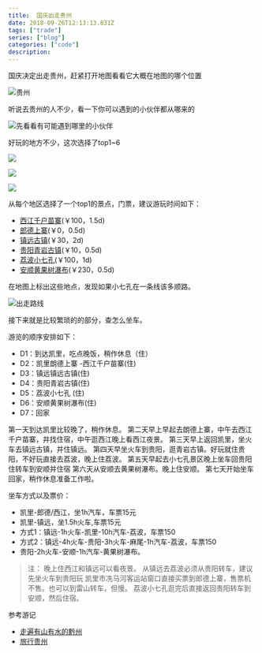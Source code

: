 ```yaml
---
title:  国庆出走贵州
date: 2018-09-26T12:13:13.831Z
tags: ["trade"]
series: ["blog"]
categories: ["code"]
description:
---
```


国庆决定出走贵州，赶紧打开地图看看它大概在地图的哪个位置

![贵州](https://i.loli.net/2018/09/26/5bab79e1e8847.jpg)

听说去贵州的人不少，看一下你可以遇到的小伙伴都从哪来的

![先看看有可能遇到哪里的小伙伴](https://i.loli.net/2018/09/26/5bab7d10978e5.jpg)

好玩的地方不少，这次选择了top1~6

![](https://i.loli.net/2018/09/26/5bab7ceb57a49.jpg)

![](https://i.loli.net/2018/09/26/5bab7d4a28a18.jpg)

![](https://i.loli.net/2018/09/26/5bab7d66e0f6a.jpg)

从每个地区选择了一个top1的景点，门票，建议游玩时间如下：
- [西江千户苗寨](http://www.mafengwo.cn/poi/11166.html)(￥100，1.5d)
- [郎德上寨](http://www.mafengwo.cn/poi/4459941.html)(￥0，0.5d)
- [镇远古镇](http://www.mafengwo.cn/poi/6328585.html)(￥30，2d)
- [贵阳青岩古镇](http://www.mafengwo.cn/poi/92997.html)(￥10，0.5d)
- [荔波小七孔](http://www.mafengwo.cn/poi/11336.html)(￥100，1d)
- [安顺黄果树瀑布](http://www.mafengwo.cn/poi/6407326.html)(￥230，0.5d)


在地图上标出这些地点，发现如果小七孔在一条线该多顺路。

![出走路线](https://i.loli.net/2018/09/26/5bab77e793efd.jpg)

接下来就是比较繁琐的的部分，查怎么坐车。

游览的顺序安排如下：
- D1：到达凯里，吃点晚饭，稍作休息（住）
- D2：凯里朗德上寨 -西江千户苗寨(住)
- D3：镇远镇远古镇(住)
- D4：贵阳青岩古镇(住)
- D5：荔波小七孔 (住)
- D6：安顺黄果树瀑布(住)
- D7：回家

第一天到达凯里比较晚了，稍作休息。
第二天早上早起去朗德上寨，中午去西江千户苗寨，并找住宿，中午逛西江晚上看西江夜景。
第三天早上返回凯里，坐火车去镇远古镇，并住镇远。
第四天早坐火车到贵阳，逛青岩古镇。好玩就住贵阳，不好玩直接去荔波，晚上住荔波。
第五天早起去小七孔景区晚上坐车回贵阳住转车到安顺并住宿
第六天从安顺去黄果树瀑布。晚上住安顺。
第七天开始坐车回家，稍作休息准备工作啦。

坐车方式以及票价：
- 凯里-郎德/西江，坐1h汽车，车票15元
- 凯里-镇远，坐1.5h火车,车票15元
- 方式1：镇远-1h火车-凯里-10h汽车-荔波，车票150
- 方式2：镇远-4h火车-贵阳-3h火车-麻尾-1h汽车-荔波，车票150
- 贵阳-2h火车-安顺-1h汽车-黄果树瀑布。

>注：
晚上住西江和镇远可以看夜景。
从镇远去荔波必须从贵阳转车，建议先坐火车到贵阳玩
凯里市冼马河客运站窗口直接买票到郎德上寨，售票机不售。也可以到雷山转车，但慢。
荔波小七孔逛完后直接返回贵阳转车到安顺，然后住宿。


参考游记
- [走遍有山有水的黔州](http://www.mafengwo.cn/i/8991877.html)
- [旅行贵州](http://www.mafengwo.cn/i/3248537.html)



